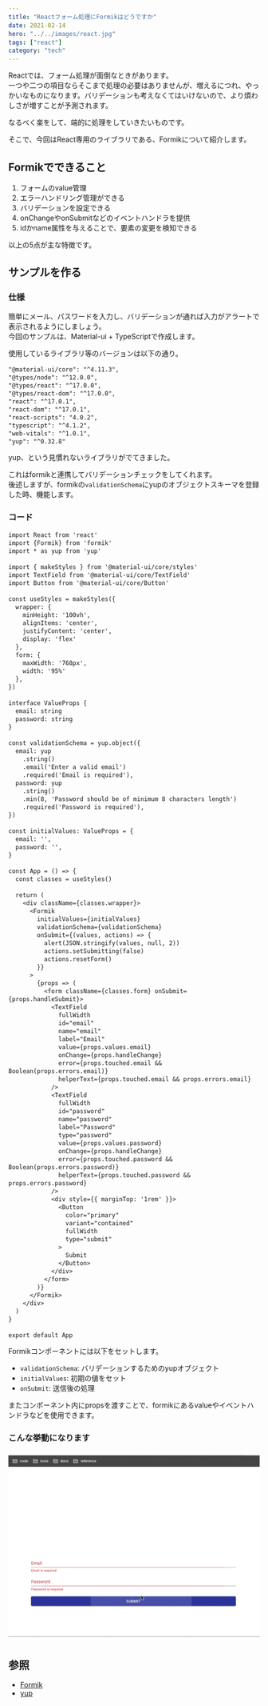 ```yaml
---
title: "Reactフォーム処理にFormikはどうですか"
date: 2021-02-14
hero: "../../images/react.jpg"
tags: ["react"]
category: "tech"
---
```


Reactでは、フォーム処理が面倒なときがあります。  
一つや二つの項目ならそこまで処理の必要はありませんが、増えるにつれ、やっかいなものになります。バリデーションも考えなくてはいけないので、より煩わしさが増すことが予測されます。

なるべく楽をして、端的に処理をしていきたいものです。

そこで、今回はReact専用のライブラリである、Formikについて紹介します。

## Formikでできること
1. フォームのvalue管理
2. エラーハンドリング管理ができる
3. バリデーションを設定できる
4. onChangeやonSubmitなどのイベントハンドラを提供
5. idかname属性を与えることで、要素の変更を検知できる

以上の5点が主な特徴です。

## サンプルを作る
### 仕様
簡単にメール、パスワードを入力し、バリデーションが通れば入力がアラートで表示されるようにしましょう。  
今回のサンプルは、Material-ui + TypeScriptで作成します。

使用しているライブラリ等のバージョンは以下の通り。
```shell
"@material-ui/core": "^4.11.3",
"@types/node": "^12.0.0",
"@types/react": "^17.0.0",
"@types/react-dom": "^17.0.0",
"react": "^17.0.1",
"react-dom": "^17.0.1",
"react-scripts": "4.0.2",
"typescript": "^4.1.2",
"web-vitals": "^1.0.1",
"yup": "^0.32.8"
```

yup、という見慣れないライブラリがでてきました。

これはformikと連携してバリデーションチェックをしてくれます。  
後述しますが、formikの`validationSchema`にyupのオブジェクトスキーマを登録した時、機能します。

### コード
```tsx:title=App.tsx
import React from 'react'
import {Formik} from 'formik'
import * as yup from 'yup'

import { makeStyles } from '@material-ui/core/styles'
import TextField from '@material-ui/core/TextField'
import Button from '@material-ui/core/Button'

const useStyles = makeStyles({
  wrapper: {
    minHeight: '100vh',
    alignItems: 'center',
    justifyContent: 'center',
    display: 'flex'
  },
  form: {
    maxWidth: '768px',
    width: '95%'
  },
})

interface ValueProps {
  email: string
  password: string
}

const validationSchema = yup.object({
  email: yup
    .string()
    .email('Enter a valid email')
    .required('Email is required'),
  password: yup
    .string()
    .min(8, 'Password should be of minimum 8 characters length')
    .required('Password is required'),
})

const initialValues: ValueProps = {
  email: '',
  password: '',
}

const App = () => {
  const classes = useStyles()

  return (
    <div className={classes.wrapper}>
      <Formik
        initialValues={initialValues}
        validationSchema={validationSchema}
        onSubmit={(values, actions) => {
          alert(JSON.stringify(values, null, 2))
          actions.setSubmitting(false)
          actions.resetForm()
        }}
      >
        {props => (
          <form className={classes.form} onSubmit={props.handleSubmit}>
            <TextField
              fullWidth
              id="email"
              name="email"
              label="Email"
              value={props.values.email}
              onChange={props.handleChange}
              error={props.touched.email && Boolean(props.errors.email)}
              helperText={props.touched.email && props.errors.email}
            />
            <TextField
              fullWidth
              id="password"
              name="password"
              label="Password"
              type="password"
              value={props.values.password}
              onChange={props.handleChange}
              error={props.touched.password && Boolean(props.errors.password)}
              helperText={props.touched.password && props.errors.password}
            />
            <div style={{ marginTop: '1rem' }}>
              <Button
                color="primary"
                variant="contained"
                fullWidth
                type="submit"
              >
                Submit
              </Button>
            </div>
          </form>
        )}
      </Formik>
    </div>
  )
}

export default App
```

Formikコンポーネントには以下をセットします。
- `validationSchema`: バリデーションするためのyupオブジェクト
- `initialValues`: 初期の値をセット
- `onSubmit`: 送信後の処理

またコンポーネント内にpropsを渡すことで、formikにあるvalueやイベントハンドラなどを使用できます。

### こんな挙動になります
![](formik-demo.gif)

## 参照
- [Formik](https://formik.org/docs/)
- [yup](https://github.com/jquense/yup)
